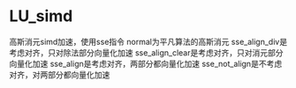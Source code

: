 # LU_simd
高斯消元simd加速，使用sse指令
normal为平凡算法的高斯消元
sse_align_div是考虑对齐，只对除法部分向量化加速
sse_align_clear是考虑对齐，只对消元部分向量化加速
sse_align是考虑对齐，两部分都向量化加速
sse_not_align是不考虑对齐，对两部分都向量化加速
